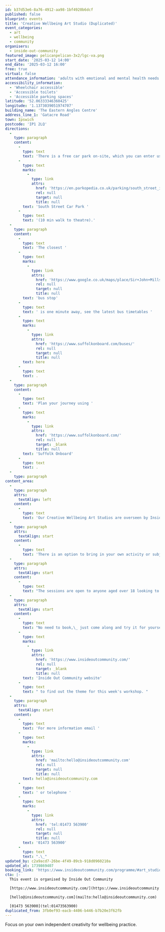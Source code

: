 ```yaml
---
id: b37d53e6-8a76-4912-aa98-1bf4920b6dcf
published: false
blueprint: events
title: 'Creative Wellbeing Art Studio (Duplicated)'
event_categories:
  - art
  - wellbeing
  - community
organisers:
  - inside-out-community
featured_image: pelicanpelican-3x2/lgc-va.png
start_date: '2025-03-12 14:00'
end_date: '2025-03-12 16:00'
free: true
virtual: false
attendance_information: 'adults with emotional and mental health needs'
accessibility_information:
  - 'Wheelchair accessible'
  - 'Accessible toilets'
  - 'Accessible parking spaces'
latitude: '52.06333346360425'
longitude: '1.1373039051974707'
building_name: 'The Eastern Angles Centre'
address_line_1: 'Gatacre Road'
town: Ipswich
postcode: 'IP1 2LQ'
directions:
  -
    type: paragraph
    content:
      -
        type: text
        text: 'There is a free car park on-site, which you can enter using the large blue gates located on the right-hand side of Gatacre Road. Other car parks nearby which are pay and display include '
      -
        type: text
        marks:
          -
            type: link
            attrs:
              href: 'https://en.parkopedia.co.uk/parking/south_street_ipswich/?arriving=202410311500&leaving=202410311700'
              rel: null
              target: null
              title: null
        text: 'South Street Car Park '
      -
        type: text
        text: '(10 min walk to theatre).'
  -
    type: paragraph
    content:
      -
        type: text
        text: 'The closest '
      -
        type: text
        marks:
          -
            type: link
            attrs:
              href: 'https://www.google.co.uk/maps/place/Sir+John+Mills+Theatre/@52.0631843,1.1376062,19.75z/data=!4m12!1m6!3m5!1s0x47d9a1b5f34a8ddd:0xe05bc781d84ef4dd!2sEastern+Angles+Centre!8m2!3d52.0631422!4d1.13732!3m4!1s0x47d9a1b5f9a67d49:0x8856208cee78829a!8m2!3d52.063236!4d1.137275'
              rel: null
              target: null
              title: null
        text: 'bus stop'
      -
        type: text
        text: ' is one minute away, see the latest bus timetables '
      -
        type: text
        marks:
          -
            type: link
            attrs:
              href: 'https://www.suffolkonboard.com/buses/'
              rel: null
              target: null
              title: null
        text: here
      -
        type: text
        text: .
  -
    type: paragraph
    content:
      -
        type: text
        text: 'Plan your journey using '
      -
        type: text
        marks:
          -
            type: link
            attrs:
              href: 'https://www.suffolkonboard.com/'
              rel: null
              target: _blank
              title: null
        text: 'Suffolk Onboard'
      -
        type: text
        text: .
  -
    type: paragraph
content_area:
  -
    type: paragraph
    attrs:
      textAlign: left
    content:
      -
        type: text
        text: 'Our Creative Wellbeing Art Studios are overseen by Inside Out Community Programme Leaders, Allan Williams and Karen Densham and take place at Eastern Angles Centre on a Wednesday afternoon and Friday morning.'
  -
    type: paragraph
    attrs:
      textAlign: start
    content:
      -
        type: text
        text: 'There is an option to bring in your own activity or subject for exploration or to use the weekly ‘themed’ activity outlined by either the programme leaders or visiting artist. '
  -
    type: paragraph
    attrs:
      textAlign: start
    content:
      -
        type: text
        text: "The sessions are open to anyone aged over 18 looking to improve their mental health or emotional wellbeing.\_No previous experience of the arts is necessary.\_"
  -
    type: paragraph
    attrs:
      textAlign: start
    content:
      -
        type: text
        text: "No need to book,\_ just come along and try it for yourself.\_Visit the "
      -
        type: text
        marks:
          -
            type: link
            attrs:
              href: 'https://www.insideoutcommunity.com/'
              rel: null
              target: _blank
              title: null
        text: 'Inside Out Community website'
      -
        type: text
        text: " to find out the theme for this week's workshop. "
  -
    type: paragraph
    attrs:
      textAlign: start
    content:
      -
        type: text
        text: 'For more information email '
      -
        type: text
        marks:
          -
            type: link
            attrs:
              href: 'mailto:hello@insideoutcommunity.com'
              rel: null
              target: null
              title: null
        text: hello@insideoutcommunity.com
      -
        type: text
        text: ' or telephone '
      -
        type: text
        marks:
          -
            type: link
            attrs:
              href: 'tel:01473 563900'
              rel: null
              target: null
              title: null
        text: '01473 563900'
      -
        type: text
        text: ".\_"
updated_by: c2a9acd7-26be-4f49-89cb-918d0960210a
updated_at: 1739869407
booking_link: 'https://www.insideoutcommunity.com/programme/#art_studio'
cta: |-
  This event is organised by Inside Out Community

  [https://www.insideoutcommunity.com/](https://www.insideoutcommunity.com/) 

  [hello@insideoutcommunity.com](mailto:hello@insideoutcommunity.com)

  [01473 563900](tel:01473563900)
duplicated_from: 3fb0ef93-eacb-4406-b446-b7b20e3f62fb
---
```

Focus on your own independent creativity for wellbeing practice.